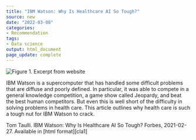 ```yaml
---
title: "IBM Watson: Why Is Healthcare AI So Tough?"
source: new
date: "2022-03-08"
categories:
- Recommendation
tags:
- Data science
output: html_document
page_update: complete
---
```


![Figure 1. Excerpt from website](http://www.pmean.com/new-images/22/ism-watson-01.png)

<div class="notes">

IBM Watson is a supercomputer that has handled some difficult problems that are diffuse and poorly defined. In particular, it was able to compete in a general knowledge competition, a game show called Jeopardy, and beat the best human competitors. But even this is well short of the difficulty in solving problems in health care. This article outlines why health care is such a tough nut for IBM Watson to crack.

Tom Taulli. IBM Watson: Why Is Healthcare AI So Tough? Forbes, 2021-02-27. Available in [html format][cla1]

[tau1]: https://www.forbes.com/sites/tomtaulli/2021/02/27/ibm-watson-why-is-healthcare-ai-so-tough/

</div>
